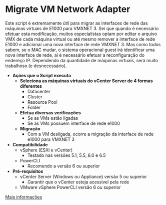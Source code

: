 # Migrate VM Network Adapter

Este script é extremamente útil para migrar as interfaces de rede das máquinas virtuais de E1000 para VMXNET 3. Sei que quando é necessário efetuar esta modificação, muitos especialistas optam por editar o arquivo VMX de cada máquina virtual ou até mesmo remover a interface de rede E1000 e adicionar uma nova interface de rede VMXNET 3. Mas como todos sabem, se o MAC mudar, o sistema operacional guest irá identificar uma nova interface de rede, aí é necessário efetuar a reconfiguração do endereço IP. Dependendo da quantidade de máquinas virtuais, será muito trabalhoso (e desnecessário).

 - **Ações que o Script executa**
	 - **Seleciona as máquinas virtuais do vCenter Server de 4 formas diferentes**
		 - Datacenter
		 - Cluster
		 - Resource Pool
		 - Folder
	 - **Efetua diversas verificações**
		 - Se as VMs estão ligadas
		 - Se as VMs possuem interface de rede e1000
	 - **Migração**
		 - Com a VM desligada, ocorre a migração da interface de rede e1000 para VMXNET 3
 - **Compatibilidade**
	 - vSphere (ESXi e vCenter)
		 - Testado nas versões 5.1, 5.5, 6.0 e 6.5
	 - PowerCLI
		 - Recomendo a versão 6 ou superior
 - **Pré-requisitos**
	 - vCenter Server (Windows ou Appliance) versão 5 ou superior
		 - Garantir que o vCenter esteja acessivel pela rede
	 - VMware vSphere PowerCLI versão 6 ou superior

[Mais informações](http://solutions4crowds.com.br/script-migrate-virtual-machine-network-adapter)
